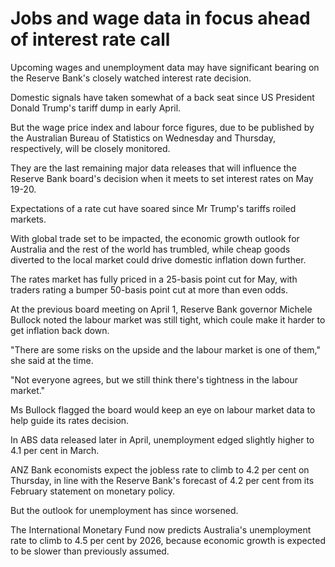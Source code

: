 # Jobs and wage data in focus ahead of interest rate call

Upcoming wages and unemployment data may have significant bearing on the Reserve Bank's closely watched interest rate decision.

Domestic signals have taken somewhat of a back seat since US President Donald Trump's tariff dump in early April.

But the wage price index and labour force figures, due to be published by the Australian Bureau of Statistics on Wednesday and Thursday, respectively, will be closely monitored.

They are the last remaining major data releases that will influence the Reserve Bank board's decision when it meets to set interest rates on May 19-20.

Expectations of a rate cut have soared since Mr Trump's tariffs roiled markets.

With global trade set to be impacted, the economic growth outlook for Australia and the rest of the world has trumbled, while cheap goods diverted to the local market could drive domestic inflation down further.

The rates market has fully priced in a 25-basis point cut for May, with traders rating a bumper 50-basis point cut at more than even odds.

At the previous board meeting on April 1, Reserve Bank governor Michele Bullock noted the labour market was still tight, which coule make it harder to get inflation back down.

"There are some risks on the upside and the labour market is one of them," she said at the time.

"Not everyone agrees, but we still think there's tightness in the labour market."

Ms Bullock flagged the board would keep an eye on labour market data to help guide its rates decision.

In ABS data released later in April, unemployment edged slightly higher to 4.1 per cent in March.

ANZ Bank economists expect the jobless rate to climb to 4.2 per cent on Thursday, in line with the Reserve Bank's forecast of 4.2 per cent from its February statement on monetary policy.

But the outlook for unemployment has since worsened.

The International Monetary Fund now predicts Australia's unemployment rate to climb to 4.5 per cent by 2026, because economic growth is expected to be slower than previously assumed.

